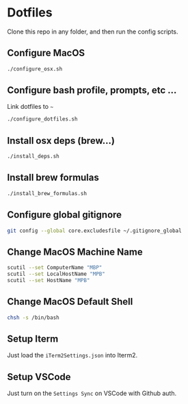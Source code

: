 # Dotfiles

Clone this repo in any folder, and then run the config scripts.

## Configure MacOS

```bash
./configure_osx.sh
```

## Configure bash profile, prompts, etc ...

Link dotfiles to `~`

```bash
./configure_dotfiles.sh
```

## Install osx deps (brew...)

```bash
./install_deps.sh
```

## Install brew formulas

```bash
./install_brew_formulas.sh
```

## Configure global gitignore

```bash
git config --global core.excludesfile ~/.gitignore_global
```

## Change MacOS Machine Name

```bash
scutil --set ComputerName "MBP"
scutil --set LocalHostName "MPB"
scutil --set HostName "MPB"
```

## Change MacOS Default Shell

```bash
chsh -s /bin/bash
```

## Setup Iterm

Just load the `iTerm2Settings.json` into Iterm2.

## Setup VSCode

Just turn on the `Settings Sync` on VSCode with Github auth.